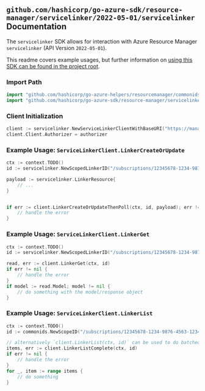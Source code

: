 
## `github.com/hashicorp/go-azure-sdk/resource-manager/servicelinker/2022-05-01/servicelinker` Documentation

The `servicelinker` SDK allows for interaction with Azure Resource Manager `servicelinker` (API Version `2022-05-01`).

This readme covers example usages, but further information on [using this SDK can be found in the project root](https://github.com/hashicorp/go-azure-sdk/tree/main/docs).

### Import Path

```go
import "github.com/hashicorp/go-azure-helpers/resourcemanager/commonids"
import "github.com/hashicorp/go-azure-sdk/resource-manager/servicelinker/2022-05-01/servicelinker"
```


### Client Initialization

```go
client := servicelinker.NewServiceLinkerClientWithBaseURI("https://management.azure.com")
client.Client.Authorizer = authorizer
```


### Example Usage: `ServiceLinkerClient.LinkerCreateOrUpdate`

```go
ctx := context.TODO()
id := servicelinker.NewScopedLinkerID("/subscriptions/12345678-1234-9876-4563-123456789012/resourceGroups/some-resource-group", "linkerValue")

payload := servicelinker.LinkerResource{
	// ...
}


if err := client.LinkerCreateOrUpdateThenPoll(ctx, id, payload); err != nil {
	// handle the error
}
```


### Example Usage: `ServiceLinkerClient.LinkerGet`

```go
ctx := context.TODO()
id := servicelinker.NewScopedLinkerID("/subscriptions/12345678-1234-9876-4563-123456789012/resourceGroups/some-resource-group", "linkerValue")

read, err := client.LinkerGet(ctx, id)
if err != nil {
	// handle the error
}
if model := read.Model; model != nil {
	// do something with the model/response object
}
```


### Example Usage: `ServiceLinkerClient.LinkerList`

```go
ctx := context.TODO()
id := commonids.NewScopeID("/subscriptions/12345678-1234-9876-4563-123456789012/resourceGroups/some-resource-group")

// alternatively `client.LinkerList(ctx, id)` can be used to do batched pagination
items, err := client.LinkerListComplete(ctx, id)
if err != nil {
	// handle the error
}
for _, item := range items {
	// do something
}
```
